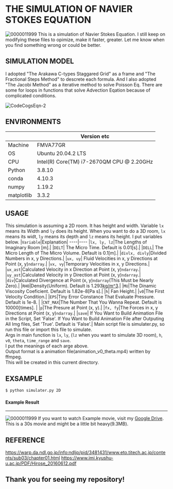 # THE SIMULATION OF NAVIER STOKES EQUATION
![0000011999](https://user-images.githubusercontent.com/72122101/125426234-06c142ab-96f0-415d-8452-c9d174bda9cd.png "Example Output Image.")
This is a simulation of Navier Stokes Equation.
I still keep on modifying these files to opimize, make it faster, greater.
Let me know when you find something wrong or could be better.

## SIMULATION MODEL
I adopted "The Arakawa C-types Staggared Grid" as a frame and "The Fractional Steps Method" to descrete each formula.
And I also adopted "The Jacobi Method" as a iterative method to solve Poisson Eq.
There are some for loops in functions that solve Advection Eqation because of complicated conditions.

![CodeCogsEqn-2](https://user-images.githubusercontent.com/72122101/125432614-6cf5165c-8475-4483-aea9-38ffe35d4e5e.png)

## ENVIRONMENTS
||Version etc|
----|----
|Machine|FMVA77GR|
|OS|Ubuntu 20.04.2 LTS|
|CPU|Intel(R) Core(TM) i7-2670QM CPU @ 2.20GHz|
|Python|3.8.10|
|conda|4.10.3|
|numpy|1.19.2|
|matplotlib|3.3.2|
## USAGE
This simulation is assuming a 2D room. It has height and width.
Variable `lx` means its Width and `ly` does its height.
When you want to do a 3D room, `lx` means its widt, `ly` means its depth and `lz` means its height.
I put variables below.
|`Variable`|Explanation|
----|----
|`lx, ly, lz`|The Lengths of Imaginary Room [m].|
|`DELT`| The Micro Time. Default is 0.01[s].|
|`DELL`| The Micro Length of The Micro Volume. Default is 0.1[m].|
|`divlx, divly`|Divided Numbers in x, y Directions.|
|`ux, uy`| Fluid Velocities in x, y Directions at Point (x, y)`ndarray`.|
|`vx, vy`|Temporary Velocities in x, y Directions.|
|`ux_ast`|Calculated Velocity in x Direction at Point (x, y)`ndarray`.|
|`uy_ast`|Calculated Velocity in y Direction at Point (x, y)`ndarray`.|  
|`div`|Calculated Divergence at Point (x, y)`ndarray`(This Must be Nearly Zero).|
|`RHO`|Density(Uniform). Default is 1.293[kg/m^3](Air).|
|`MU`|The Dinamic Viscosity Coeficient. Default is 1.82e-8[Pa s].|
|`h`| Fan Height.|
|`v0`|The First Velocity Condition.|
|`EPS`|Tiny Error Constance That Evaluate Pressure. Default is 1e-8. |
|`CNT_MAX`|The Number That You Wanna Repeat. Default is 10000[times]. |
|`p`|The Presure at Point (x, y).|
|`fx, fy`|The Forces in x, y Directions at Point (x, y)`ndarray`.|
|`save`| If You Want to Build Animation File in the Script, Set 'False'. If You Want to Build Animation File after Outputing All Img files, Set 'True'. Default is 'False'.|
Main script file is simulater.py, so run this file or import this file to simulate.  
Args in main function is `lx`, `ly`, (`lz` when you want to simulate 3D room), `h`, `v0`, `theta`, `time_range` and `save`.  
I put the meanings of each arge above.  
Output format is a animation file(animation_v0_theta.mp4) written by ffmpeg.  
This will be created in this current directory.  
## EXSAMPLE
```sh
$ python simulater.py 2D
```
#### Example Result
- - -
![0000011999](https://user-images.githubusercontent.com/72122101/125426234-06c142ab-96f0-415d-8452-c9d174bda9cd.png "Example Output Image.")
If you want to watch Example movie, visit my [Google Drive](https://drive.google.com/file/d/1ElK341AROLEM2WMz7PFNz2mwZGhHhUIx/view?usp=sharing). This is a 30s movie and might be a little bit heavy(9.3MB).

## REFERENCE
https://warp.da.ndl.go.jp/info:ndljp/pid/3481431/www.eto.titech.ac.jp/contents/sub03/chapter01.html
https://www.imi.kyushu-u.ac.jp/PDF/Hirose_20160612.pdf

## Thank you for seeing my repository!
